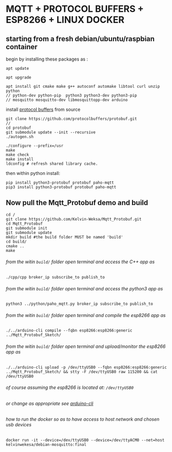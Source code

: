 # MQTT + PROTOCOL BUFFERS + ESP8266 + LINUX DOCKER

## starting from a fresh debian/ubuntu/raspbian container

begin by installing these packages as :
```
apt update

apt upgrade

apt install git cmake make g++ autoconf automake libtool curl unzip python 
// python-dev python-pip  python3 python3-dev python3-pip 
// mosquitto mosquitto-dev libmosquittopp-dev arduino
```

install [protocol buffers](https://github.com/protocolbuffers/protobuf/blob/master/src/README.md) from source
```
git clone https://github.com/protocolbuffers/protobuf.git
// 
cd protobuf
git submodule update --init --recursive
./autogen.sh
 
./configure --prefix=/usr
make
make check
make install
ldconfig # refresh shared library cache.
```

then within python install:

```
pip install python3-protobuf protobuf paho-mqtt
pip3 install python3-protobuf protobuf paho-mqtt
```


## Now pull the Mqtt_Protobuf demo and build

```
cd /
git clone https://github.com/Kelvin-Weksa/Mqtt_Protobuf.git
cd Mqtt_Protobuf
git submodule init
git submodule update
mkdir build #the build folder MUST be named 'build'
cd build/
cmake ..
make
```

###### from the witin `build/` folder open terminal and access the C++ app as
```
./cpp/cpp broker_ip subscribe_to publish_to
```

###### from the witin `build/` folder open terminal and access the python3 app as
```
python3 ../python/paho_mqtt.py broker_ip subscribe_to publish_to
```

###### from the witin `build/` folder open terminal and compile the esp8266 app as
```
./../arduino-cli compile --fqbn esp8266:esp8266:generic  ../Mqtt_Protobuf_Sketch/
```

###### from the witin `build/` folder open terminal and upload/monitor the esp8266 app as
```
./../arduino-cli upload -p /dev/ttyUSB0 --fqbn esp8266:esp8266:generic ../Mqtt_Protobuf_Sketch/ && stty -F /dev/ttyUSB0 raw 115200 && cat /dev/ttyUSB0
```
###### of course assuming the esp8266 is located at: `/dev/ttyUSB0`
###### or change as appropriate see [arduino-cli](https://arduino.github.io/arduino-cli/latest/getting-started/)


###### how to run the docker so as to have access to host network and chosen usb devices
```
docker run -it --device=/dev/ttyUSB0 --device=/dev/ttyACM0 --net=host kelvinwekesa/debian-mosquitto:final
```

